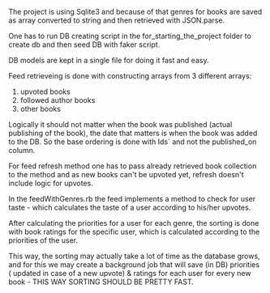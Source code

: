 The project is using Sqlite3 and because of that genres for books are saved as array converted to string and then retrieved with JSON.parse.

One has to run DB creating script in the for_starting_the_project folder to create db and then seed DB with faker script.

DB models are kept in a single file for doing it fast and easy.

Feed retrieveing is done with constructing arrays from 3 different arrays:
1. upvoted books
2. followed author books
3. other books

Logically it should not matter when the book was published (actual publishing of the book), the date that matters is when the book was added to the DB.
So the base ordering is done with Ids` and not the published_on column.

For feed refresh method one has to pass already retrieved book collection to the method and as new books can't be upvoted yet, refresh doesn't include logic for upvotes.

In the feedWithGenres.rb the feed implements a method to check for user taste - which calculates the taste of a user according to his/her upvotes.

After calculating the priorities for a user for each genre, the sorting is done with book ratings for the specific user, which is calculated according to the priorities of the user.

This way, the sorting may actually take a lot of time as the database grows, and for this we may create a background job that will save (in DB) priorities ( updated in case of a new upvote) & ratings for each user for every new book - THIS WAY SORTING SHOULD BE PRETTY FAST.
